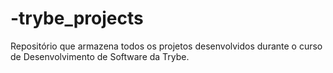 # -trybe_projects
Repositório que armazena todos os projetos desenvolvidos durante o curso de Desenvolvimento de Software da Trybe.
